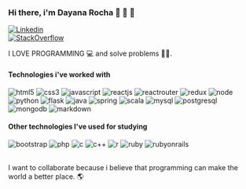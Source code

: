 ### Hi there, i'm **Dayana Rocha** 👋 👋 👋 
[![Linkedin](https://img.shields.io/badge/LinkedIn-0077B5?style=for-the-badge&logo=linkedin&logoColor=white)](https://www.linkedin.com/in/dayana-rocha-97a5a91b8/) <br/>
[![StackOverflow](https://aleen42.github.io/badges/src/stackoverflow.svg)](https://stackoverflow.com/users/22213189/dayana-rocha)

I LOVE PROGRAMMING 💻 
and solve problems 🕵️‍♀️.

<!--
![Dayana's GitHub stats](https://github-readme-stats.vercel.app/api?username=dayanarocham&show_icons=true)
-->

#### Technologies i've worked with
<div style="display: inline-block"> 
  <img alt="html5" src="https://img.shields.io/badge/HTML5-E34F26?style=for-the-badge&logo=html5&logoColor=white" />
  <img alt="css3" src="https://img.shields.io/badge/CSS3-1572B6?style=for-the-badge&logo=css3&logoColor=white" />
  <img alt="javascript" src="https://img.shields.io/badge/JavaScript-F7DF1E?style=for-the-badge&logo=javascript&logoColor=black" />
  <img alt="reactjs" src="https://img.shields.io/badge/React-20232A?style=for-the-badge&logo=react&logoColor=61DAFB" />
  <img alt="reactrouter" src="https://img.shields.io/badge/React_Router-CA4245?style=for-the-badge&logo=react-router&logoColor=white" />
  <img alt="redux" src="https://img.shields.io/badge/Redux-593D88?style=for-the-badge&logo=redux&logoColor=white" />
  <img alt="node" src="https://img.shields.io/badge/Node.js-43853D?style=for-the-badge&logo=node.js&logoColor=white" />
  <img alt="python" src="https://img.shields.io/badge/Python-14354C?style=for-the-badge&logo=python&logoColor=white" />
  <img alt="flask" src="https://img.shields.io/badge/Flask-000000?style=for-the-badge&logo=flask&logoColor=white" />
  <img alt="java" src="https://img.shields.io/badge/Java-ED8B00?style=for-the-badge&logo=openjdk&logoColor=white" />
  <img alt="spring" src="https://img.shields.io/badge/Spring-6DB33F?style=for-the-badge&logo=spring&logoColor=white" />
  <img alt="scala" src="https://img.shields.io/badge/Scala-DC322F?style=for-the-badge&logo=scala&logoColor=white" />
  <img alt="mysql" src="https://img.shields.io/badge/MySQL-00000F?style=for-the-badge&logo=mysql&logoColor=white" />
  <img alt="postgresql" src="https://img.shields.io/badge/PostgreSQL-316192?style=for-the-badge&logo=postgresql&logoColor=white" />
  <img alt="mongodb" src="https://img.shields.io/badge/MongoDB-4EA94B?style=for-the-badge&logo=mongodb&logoColor=white" />
  <img alt="markdown" src="https://img.shields.io/badge/Markdown-000000?style=for-the-badge&logo=markdown&logoColor=white" />
</div>


#### Other technologies I've used for studying
<div style="display: inline-block"> 
  <img alt="bootstrap" src="https://img.shields.io/badge/Bootstrap-563D7C?style=for-the-badge&logo=bootstrap&logoColor=white" />
  <img alt="php" src="https://img.shields.io/badge/PHP-777BB4?style=for-the-badge&logo=php&logoColor=white" />
  <img alt="c" src="https://img.shields.io/badge/C-00599C?style=for-the-badge&logo=c&logoColor=white" />
  <img alt="c++" src="https://img.shields.io/badge/C%2B%2B-00599C?style=for-the-badge&logo=c%2B%2B&logoColor=white" />
  <img alt="r" src="https://img.shields.io/badge/R-276DC3?style=for-the-badge&logo=r&logoColor=white" />
  <img alt="ruby" src="https://img.shields.io/badge/Ruby-CC342D?style=for-the-badge&logo=ruby&logoColor=white" />
  <img alt="rubyonrails" src="https://img.shields.io/badge/Ruby_on_Rails-CC0000?style=for-the-badge&logo=ruby-on-rails&logoColor=white" />
</div>

<br/>
<br/>

I want to collaborate because i believe that programming can make the world a better place. 🌎 
